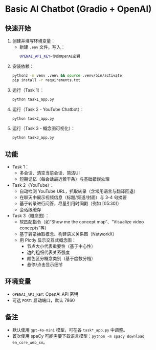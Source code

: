 
# Basic AI Chatbot (Gradio + OpenAI)

## 快速开始
1. 创建并填写环境变量：
   - 新建 `.env` 文件，写入：
     ```bash
     OPENAI_API_KEY=你的OpenAI密钥
     ```
2. 安装依赖：
   ```bash
   python3 -m venv .venv && source .venv/bin/activate
   pip install -r requirements.txt
   ```
3. 运行（Task 1）：
   ```bash
   python task1_app.py
   ```
4. 运行（Task 2 - YouTube Chatbot）：
   ```bash
   python task2_app.py
   ```
5. 运行（Task 3 - 概念图可视化）：
   ```bash
   python task3_app.py
   ```

## 功能
- Task 1：
  - 多会话、清空当前会话、简洁UI
  - 短期记忆（每会话最近若干条）与基础错误处理
- Task 2（YouTube）：
  - 自动检测 YouTube URL，抓取转录（含常用语言与翻译回退）
  - 在聊天中展示视频信息（标题/频道/封面）与 3-4 句摘要
  - 基于转录进行问答，尽量引用时间戳（例如 [05:30]）
  - 会话级缓存
- Task 3（概念图）：
  - 软匹配指令（如“Show me the concept map”、“Visualize video concepts”等）
  - 基于转录抽取概念、构建语义关系图（NetworkX）
  - 用 Plotly 显示交互式概念图：
    - 节点大小代表重要性（基于中心性）
    - 边的粗细代表关系强度
    - 颜色区分概念类别（基于度数分档）
    - 悬停/点击显示细节

## 环境变量
- `OPENAI_API_KEY`: OpenAI API 密钥
- 可选 `PORT`: 启动端口，默认 7860

## 备注
- 默认使用 `gpt-4o-mini` 模型，可在各 `task*_app.py` 中调整。
- 首次使用 spaCy 可能需要下载语言模型：`python -m spacy download en_core_web_sm`。
